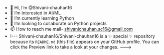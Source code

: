 - 👋 Hi, I’m @Shivani-chauhan16
- 👀 I’m interested in AI/ML
- 🌱 I’m currently learning Python
- 💞️ I’m looking to collaborate on Python projects
- 📫 How to reach me mail- shivanichauhan.sc16@gmail.com
- !---
Shivani-chauhan16/Shivani-chauhan16 is a ✨ special ✨ repository because its `README.md` (this file) appears on your GitHub profile.
You can click the Preview link to take a look at your changes.
--->
